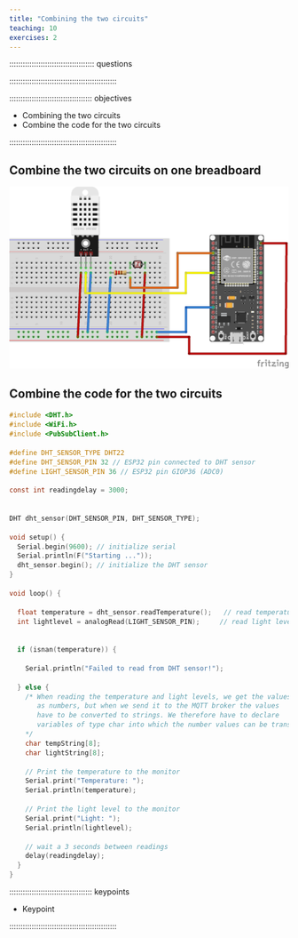 ```yaml
---
title: "Combining the two circuits"
teaching: 10
exercises: 2
---
```


:::::::::::::::::::::::::::::::::::::: questions 



::::::::::::::::::::::::::::::::::::::::::::::::

::::::::::::::::::::::::::::::::::::: objectives

- Combining the two circuits
- Combine the code for the two circuits

::::::::::::::::::::::::::::::::::::::::::::::::

## Combine the two circuits on one breadboard

![Circuit with the DHT22 temperature sensor and and LDR light for measuring light intensity](fig/DHT22_LDR.png)


## Combine the code for the two circuits

```c
#include <DHT.h>
#include <WiFi.h>
#include <PubSubClient.h>

#define DHT_SENSOR_TYPE DHT22
#define DHT_SENSOR_PIN 32 // ESP32 pin connected to DHT sensor
#define LIGHT_SENSOR_PIN 36 // ESP32 pin GIOP36 (ADC0)

const int readingdelay = 3000;


DHT dht_sensor(DHT_SENSOR_PIN, DHT_SENSOR_TYPE);

void setup() {
  Serial.begin(9600); // initialize serial
  Serial.println(F("Starting ..."));
  dht_sensor.begin(); // initialize the DHT sensor
}

void loop() {

  float temperature = dht_sensor.readTemperature();   // read temperature in Celsius
  int lightlevel = analogRead(LIGHT_SENSOR_PIN);     // read light level


  if (isnan(temperature)) {

    Serial.println("Failed to read from DHT sensor!");

  } else {
    /* When reading the temperature and light levels, we get the values
       as numbers, but when we send it to the MQTT broker the values
       have to be converted to strings. We therefore have to declare
       variables of type char into which the number values can be transferred
    */
    char tempString[8];
    char lightString[8];

    // Print the temperature to the monitor
    Serial.print("Temperature: ");
    Serial.println(temperature);

    // Print the light level to the monitor
    Serial.print("Light: ");
    Serial.println(lightlevel);

    // wait a 3 seconds between readings
    delay(readingdelay);
  }
}


```

::::::::::::::::::::::::::::::::::::: keypoints 

- Keypoint

::::::::::::::::::::::::::::::::::::::::::::::::

[r-markdown]: https://rmarkdown.rstudio.com/
